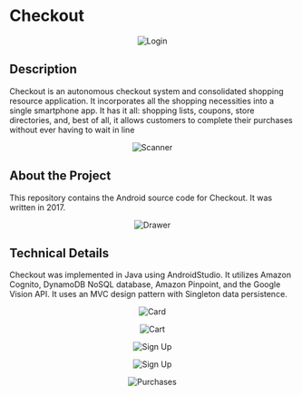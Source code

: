 # Checkout



<p align="center">

  <img src="https://github.com/abewheel/Checkout/blob/master/images/ssLogin.PNG" alt="Login"/>

</p>



## Description


Checkout is an autonomous checkout system and consolidated shopping resource application. It incorporates all the shopping necessities into a single smartphone app. It has it all: shopping lists, coupons, store directories, and, best of all, it allows customers to complete their purchases without ever having to wait in line



<p align="center">

  <img src="https://github.com/abewheel/Checkout/blob/master/images/ssScan.PNG" alt="Scanner"/>

</p>



## About the Project


This repository contains the Android source code for Checkout. It was written in 2017.



<p align="center">

  <img src="https://github.com/abewheel/Checkout/blob/master/images/ssDrawer.PNG" alt="Drawer"/>

</p>



## Technical Details


Checkout was implemented in Java using AndroidStudio. It utilizes Amazon Cognito, DynamoDB NoSQL database, Amazon Pinpoint, and the Google Vision API. It uses an MVC design pattern with Singleton data persistence.



<p align="center">

  <img src="https://github.com/abewheel/Checkout/blob/master/images/ssCard.PNG" alt="Card"/>

</p>



<p align="center">

  <img src="https://github.com/abewheel/Checkout/blob/master/images/ssCart.PNG" alt="Cart"/>

</p>



<p align="center">

  <img src="https://github.com/abewheel/Checkout/blob/master/images/ssForgotPassword.PNG" alt="Sign Up"/>

</p>



<p align="center">

  <img src="https://github.com/abewheel/Checkout/blob/master/images/ssSignUp.PNG" alt="Sign Up"/>

</p>



<p align="center">

  <img src="https://github.com/abewheel/Checkout/blob/master/images/ssHistory.PNG" alt="Purchases"/>

</p>
